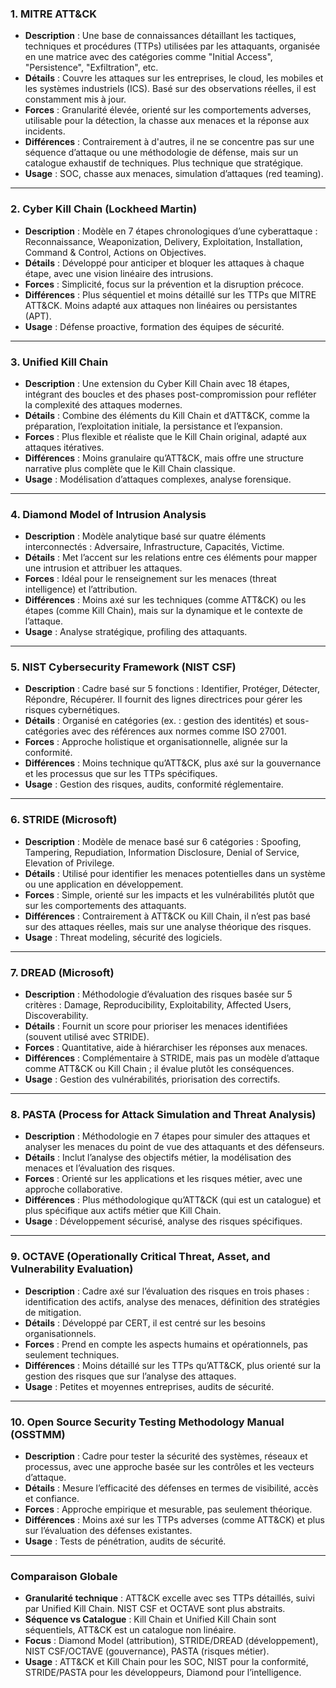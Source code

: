 ### 1. MITRE ATT&CK
- **Description** : Une base de connaissances détaillant les tactiques, techniques et procédures (TTPs) utilisées par les attaquants, organisée en une matrice avec des catégories comme "Initial Access", "Persistence", "Exfiltration", etc.
- **Détails** : Couvre les attaques sur les entreprises, le cloud, les mobiles et les systèmes industriels (ICS). Basé sur des observations réelles, il est constamment mis à jour.
- **Forces** : Granularité élevée, orienté sur les comportements adverses, utilisable pour la détection, la chasse aux menaces et la réponse aux incidents.
- **Différences** : Contrairement à d'autres, il ne se concentre pas sur une séquence d’attaque ou une méthodologie de défense, mais sur un catalogue exhaustif de techniques. Plus technique que stratégique.
- **Usage** : SOC, chasse aux menaces, simulation d’attaques (red teaming).

---

### 2. Cyber Kill Chain (Lockheed Martin)
- **Description** : Modèle en 7 étapes chronologiques d’une cyberattaque : Reconnaissance, Weaponization, Delivery, Exploitation, Installation, Command & Control, Actions on Objectives.
- **Détails** : Développé pour anticiper et bloquer les attaques à chaque étape, avec une vision linéaire des intrusions.
- **Forces** : Simplicité, focus sur la prévention et la disruption précoce.
- **Différences** : Plus séquentiel et moins détaillé sur les TTPs que MITRE ATT&CK. Moins adapté aux attaques non linéaires ou persistantes (APT).
- **Usage** : Défense proactive, formation des équipes de sécurité.

---

### 3. Unified Kill Chain
- **Description** : Une extension du Cyber Kill Chain avec 18 étapes, intégrant des boucles et des phases post-compromission pour refléter la complexité des attaques modernes.
- **Détails** : Combine des éléments du Kill Chain et d’ATT&CK, comme la préparation, l’exploitation initiale, la persistance et l’expansion.
- **Forces** : Plus flexible et réaliste que le Kill Chain original, adapté aux attaques itératives.
- **Différences** : Moins granulaire qu’ATT&CK, mais offre une structure narrative plus complète que le Kill Chain classique.
- **Usage** : Modélisation d’attaques complexes, analyse forensique.

---

### 4. Diamond Model of Intrusion Analysis
- **Description** : Modèle analytique basé sur quatre éléments interconnectés : Adversaire, Infrastructure, Capacités, Victime.
- **Détails** : Met l’accent sur les relations entre ces éléments pour mapper une intrusion et attribuer les attaques.
- **Forces** : Idéal pour le renseignement sur les menaces (threat intelligence) et l’attribution.
- **Différences** : Moins axé sur les techniques (comme ATT&CK) ou les étapes (comme Kill Chain), mais sur la dynamique et le contexte de l’attaque.
- **Usage** : Analyse stratégique, profiling des attaquants.

---

### 5. NIST Cybersecurity Framework (NIST CSF)
- **Description** : Cadre basé sur 5 fonctions : Identifier, Protéger, Détecter, Répondre, Récupérer. Il fournit des lignes directrices pour gérer les risques cybernétiques.
- **Détails** : Organisé en catégories (ex. : gestion des identités) et sous-catégories avec des références aux normes comme ISO 27001.
- **Forces** : Approche holistique et organisationnelle, alignée sur la conformité.
- **Différences** : Moins technique qu’ATT&CK, plus axé sur la gouvernance et les processus que sur les TTPs spécifiques.
- **Usage** : Gestion des risques, audits, conformité réglementaire.

---

### 6. STRIDE (Microsoft)
- **Description** : Modèle de menace basé sur 6 catégories : Spoofing, Tampering, Repudiation, Information Disclosure, Denial of Service, Elevation of Privilege.
- **Détails** : Utilisé pour identifier les menaces potentielles dans un système ou une application en développement.
- **Forces** : Simple, orienté sur les impacts et les vulnérabilités plutôt que sur les comportements des attaquants.
- **Différences** : Contrairement à ATT&CK ou Kill Chain, il n’est pas basé sur des attaques réelles, mais sur une analyse théorique des risques.
- **Usage** : Threat modeling, sécurité des logiciels.

---

### 7. DREAD (Microsoft)
- **Description** : Méthodologie d’évaluation des risques basée sur 5 critères : Damage, Reproducibility, Exploitability, Affected Users, Discoverability.
- **Détails** : Fournit un score pour prioriser les menaces identifiées (souvent utilisé avec STRIDE).
- **Forces** : Quantitative, aide à hiérarchiser les réponses aux menaces.
- **Différences** : Complémentaire à STRIDE, mais pas un modèle d’attaque comme ATT&CK ou Kill Chain ; il évalue plutôt les conséquences.
- **Usage** : Gestion des vulnérabilités, priorisation des correctifs.

---

### 8. PASTA (Process for Attack Simulation and Threat Analysis)
- **Description** : Méthodologie en 7 étapes pour simuler des attaques et analyser les menaces du point de vue des attaquants et des défenseurs.
- **Détails** : Inclut l’analyse des objectifs métier, la modélisation des menaces et l’évaluation des risques.
- **Forces** : Orienté sur les applications et les risques métier, avec une approche collaborative.
- **Différences** : Plus méthodologique qu’ATT&CK (qui est un catalogue) et plus spécifique aux actifs métier que Kill Chain.
- **Usage** : Développement sécurisé, analyse des risques spécifiques.

---

### 9. OCTAVE (Operationally Critical Threat, Asset, and Vulnerability Evaluation)
- **Description** : Cadre axé sur l’évaluation des risques en trois phases : identification des actifs, analyse des menaces, définition des stratégies de mitigation.
- **Détails** : Développé par CERT, il est centré sur les besoins organisationnels.
- **Forces** : Prend en compte les aspects humains et opérationnels, pas seulement techniques.
- **Différences** : Moins détaillé sur les TTPs qu’ATT&CK, plus orienté sur la gestion des risques que sur l’analyse des attaques.
- **Usage** : Petites et moyennes entreprises, audits de sécurité.

---

### 10. Open Source Security Testing Methodology Manual (OSSTMM)
- **Description** : Cadre pour tester la sécurité des systèmes, réseaux et processus, avec une approche basée sur les contrôles et les vecteurs d’attaque.
- **Détails** : Mesure l’efficacité des défenses en termes de visibilité, accès et confiance.
- **Forces** : Approche empirique et mesurable, pas seulement théorique.
- **Différences** : Moins axé sur les TTPs adverses (comme ATT&CK) et plus sur l’évaluation des défenses existantes.
- **Usage** : Tests de pénétration, audits de sécurité.

---

### Comparaison Globale
- **Granularité technique** : ATT&CK excelle avec ses TTPs détaillés, suivi par Unified Kill Chain. NIST CSF et OCTAVE sont plus abstraits.
- **Séquence vs Catalogue** : Kill Chain et Unified Kill Chain sont séquentiels, ATT&CK est un catalogue non linéaire.
- **Focus** : Diamond Model (attribution), STRIDE/DREAD (développement), NIST CSF/OCTAVE (gouvernance), PASTA (risques métier).
- **Usage** : ATT&CK et Kill Chain pour les SOC, NIST pour la conformité, STRIDE/PASTA pour les développeurs, Diamond pour l’intelligence.
